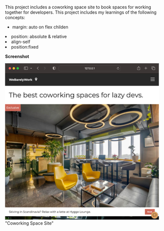 This project includes a coworking space site to book spaces for working together for developers. This project includes my learnings of the following concepts:
<ul> <li>margin: auto on flex childen</li></ul>
     <li>position: absolute & relative</li>
     <li>align-self</li>
     <li>position:fixed</li>
</ul>

**Screenshot**

![Coworking Space](https://github.com/Navdeepkhubber/FrontendProjects/blob/main/Coworking%20Space%20Site/images/Coworking%20Space.png) "Coworking Space Site"
